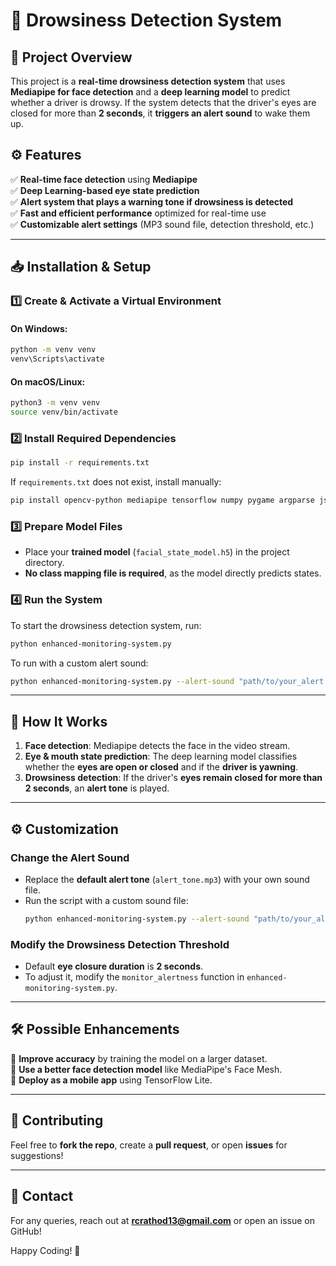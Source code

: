 # 🚀 Drowsiness Detection System

## 📌 Project Overview
This project is a **real-time drowsiness detection system** that uses **Mediapipe for face detection** and a **deep learning model** to predict whether a driver is drowsy. If the system detects that the driver's eyes are closed for more than **2 seconds**, it **triggers an alert sound** to wake them up.

## ⚙️ Features
✅ **Real-time face detection** using **Mediapipe**  
✅ **Deep Learning-based eye state prediction**  
✅ **Alert system that plays a warning tone if drowsiness is detected**  
✅ **Fast and efficient performance** optimized for real-time use  
✅ **Customizable alert settings** (MP3 sound file, detection threshold, etc.)  

---

## 📥 Installation & Setup

### **1️⃣ Create & Activate a Virtual Environment**
#### **On Windows:**
```bash
python -m venv venv
venv\Scripts\activate
```

#### **On macOS/Linux:**
```bash
python3 -m venv venv
source venv/bin/activate
```

### **2️⃣ Install Required Dependencies**
```bash
pip install -r requirements.txt
```
If `requirements.txt` does not exist, install manually:
```bash
pip install opencv-python mediapipe tensorflow numpy pygame argparse json
```

### **3️⃣ Prepare Model Files**
- Place your **trained model** (`facial_state_model.h5`) in the project directory.
- **No class mapping file is required**, as the model directly predicts states.

### **4️⃣ Run the System**
To start the drowsiness detection system, run:
```bash
python enhanced-monitoring-system.py
```

To run with a custom alert sound:
```bash
python enhanced-monitoring-system.py --alert-sound "path/to/your_alert.mp3"
```

---

## 🎯 How It Works
1. **Face detection**: Mediapipe detects the face in the video stream.
2. **Eye & mouth state prediction**: The deep learning model classifies whether the **eyes are open or closed** and if the **driver is yawning**.
3. **Drowsiness detection**: If the driver's **eyes remain closed for more than 2 seconds**, an **alert tone** is played.

---

## ⚙️ Customization
### **Change the Alert Sound**
- Replace the **default alert tone** (`alert_tone.mp3`) with your own sound file.
- Run the script with a custom sound file:
  ```bash
  python enhanced-monitoring-system.py --alert-sound "path/to/your_alert.mp3"
  ```

### **Modify the Drowsiness Detection Threshold**
- Default **eye closure duration** is **2 seconds**.
- To adjust it, modify the `monitor_alertness` function in `enhanced-monitoring-system.py`.

---

## 🛠️ Possible Enhancements
🚀 **Improve accuracy** by training the model on a larger dataset.  
🎯 **Use a better face detection model** like MediaPipe's Face Mesh.  
📲 **Deploy as a mobile app** using TensorFlow Lite.

---

## 🤝 Contributing
Feel free to **fork the repo**, create a **pull request**, or open **issues** for suggestions!

---

## 📧 Contact
For any queries, reach out at **rcrathod13@gmail.com** or open an issue on GitHub!

Happy Coding! 🚀

